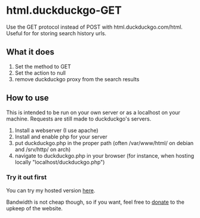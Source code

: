 # html.duckduckgo-GET
Use the GET protocol instead of POST with html.duckduckgo.com/html. Useful for for storing search history urls.

## What it does
1. Set the method to GET
2. Set the action to null
3. remove duckduckgo proxy from the search results

## How to use
This is intended to be run on your own server or as a localhost on your machine.
Requests are still made to duckduckgo's servers.

1. Install a webserver (I use apache)
2. Install and enable php for your server
3. put duckduckgo.php in the proper path (often /var/www/html/ on debian and /srv/http/ on arch)
4. navigate to duckduckgo.php in your browser (for instance, when hosting locally "localhost/duckduckgo.php")

### Try it out first
You can try my hosted version [here](https://wester.digital/html/).

Bandwidth is not cheap though,
so if you want, feel free to [donate](https://wester.digital/ssg/donations.html) to the upkeep of the website.
